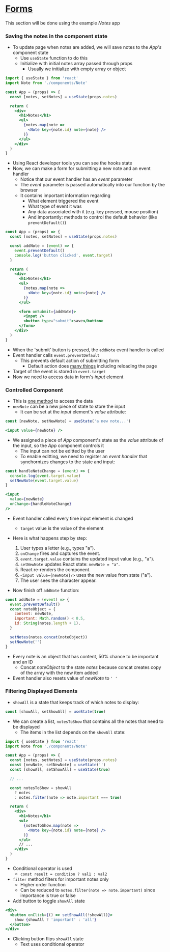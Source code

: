 # [Forms](https://fullstackopen.com/en/part2/forms)

This section will be done using the example _Notes_ app 

### Saving the notes in the component state

- To update page when notes are added, we will save notes to the _App's_ component state
  - Use `useState` function to do this
  - Initialize with initial notes array passed through props
    - Usually we initialize with empty array or object

```jsx 
import { useState } from 'react'
import Note from './components/Note'

const App = (props) => {
  const [notes, setNotes] = useState(props.notes)

  return (
    <div>
      <h1>Notes</h1>
      <ul>
        {notes.map(note => 
          <Note key={note.id} note={note} />
        )}
      </ul>
    </div>
  )
}
```

- Using React developer tools you can see the hooks state 
- Now, we can make a form for submitting a new note and an event handler
  - Notice that our event handler has an _event_ parameter 
  - The _event_ parameter is passed automatically into our function by the browser
  - It contains important information regarding 
    - What element triggered the event
    - What type of event it was
    - Any data associated with it (e.g. key pressed, mouse position)
    - And importantly: methods to control the default behavior (like `preventDefault()`)

```jsx
const App = (props) => {
  const [notes, setNotes] = useState(props.notes)

  const addNote = (event) => {
    event.preventDefault()
    console.log('button clicked', event.target)
  }

  return (
    <div>
      <h1>Notes</h1>
      <ul>
        {notes.map(note => 
          <Note key={note.id} note={note} />
        )}
      </ul>

      <form onSubmit={addNote}>
        <input />
        <button type="submit">save</button>
      </form>   
    </div>
  )
}
```

- When the 'submit' button is pressed, the `addNote` event handler is called 
- Event handler calls `event.preventDefault`
  - This prevents default action of submitting form
    - Default action does [many things](https://developer.mozilla.org/en-US/docs/Web/API/HTMLFormElement/submit_event) including reloading the page
- Target of the event is stored in `event.target`
- Now we need to access data in form's _input_ element

### Controlled Component

- This is [one method](https://react.dev/reference/react-dom/components/input#controlling-an-input-with-a-state-variable) to access the data
- `newNote` can be a new piece of state to store the input
  - It can be set at the _input_ element's _value_ attribute:

```jsx
const [newNote, setNewNote] = useState('a new note...') 

<input value={newNote} />
```

- We assigned a piece of _App_ component's state as the _value_ attribute of the input, so the _App_ component controls it
  - The input can not be editted by the user
  - To enable editting, we need to register an _event handler_ that synchornizes changes to the state and input:

```jsx
const handleNoteChange = (event) => {
  console.log(event.target.value)
  setNewNote(event.target.value)
}

<input
  value={newNote}
  onChange={handleNoteChange}
/>
```

- Event handler called every time input element is changed
  - `target` value is the value of the element
- Here is what happens step by step:
  1. User types a letter (e.g., types "a").
  2. `onChange` fires and captures the event.
  3. `event.target.value` contains the updated input value (e.g., "a").
  4. `setNewNote` updates React state: `newNote = "a"`.
  5. React re-renders the component.
  6. `<input value={newNote}/>` uses the new value from state ("a").
  7. The user sees the character appear.

- Now finish off `addNote` function:

```jsx
const addNote = (event) => {
  event.preventDefault()
  const noteObject = {
    content: newNote,
    important: Math.random() < 0.5,
    id: String(notes.length + 1),
  }

  setNotes(notes.concat(noteObject))
  setNewNote('')
}
```

- Every note is an object that has content, 50% chance to be important and an ID
  - Concat _noteObject_ to the state _notes_ because concat creates copy of the array with the new item added 
- Event handler also resets value of _newNote_ to `' '`

### Filtering Displayed Elements

- `showAll` is a state that keeps track of which notes to display:

```jsx
const [showAll, setShowAll] = useState(true)
```

- We can create a list, `notesToShow` that contains all the notes that need to be displayed
  - The items in the list depends on the `showAll` state:

```jsx
import { useState } from 'react'
import Note from './components/Note'

const App = (props) => {
  const [notes, setNotes] = useState(props.notes)
  const [newNote, setNewNote] = useState('') 
  const [showAll, setShowAll] = useState(true)

  // ...

  const notesToShow = showAll
    ? notes
    : notes.filter(note => note.important === true)

  return (
    <div>
      <h1>Notes</h1>
      <ul>
        {notesToShow.map(note =>
          <Note key={note.id} note={note} />
        )}
      </ul>
      // ...
    </div>
  )
}
```

- Conditional operator is used 
  - `const result = condition ? val1 : val2`
- `filter` method filters for important notes only
  - Higher order function
  - Can be reduced to `notes.filter(note => note.important)` since importance is true or false
- Add button to toggle `showAll` state 

```jsx
<div>
  <button onClick={() => setShowAll(!showAll)}>
    show {showAll ? 'important' : 'all'}
  </button>
</div>
```

- Clicking button flips `showAll` state
  - Text uses conditional operator